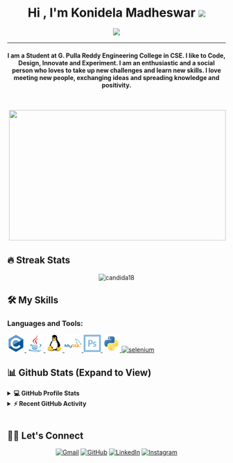 <h1 align="center">Hi , I'm Konidela Madheswar <img src="https://media.giphy.com/media/hvRJCLFzcasrR4ia7z/giphy.gif" width="35"></h1>
<p align="center">
 <a href="https://github.com/DenverCoder1/readme-typing-svg"><img src="https://readme-typing-svg.herokuapp.com?lines=Computer+Science+Student;DS%20|%20AI%20|%20ML%20Enthusiast;Always%20learning%20new%20things&center=true&width=500&height=50&font=georgia"></a>
</p>
<hr/>
<h4 align="center">I am a Student at G. Pulla Reddy Engineering College in CSE. I like to Code, Design, Innovate and Experiment. I am an enthusiastic and a social person who loves to take up new challenges and learn new skills. I love meeting new people, exchanging ideas and spreading knowledge and positivity.</h4>
<br>
<p>&nbsp;<img  src="https://github.com/vivekweb2013/vivekweb2013/raw/main/developer.gif" width="500" height="300">

## 🔥 Streak Stats

<p align="center"><img align="center" src="https://github-readme-streak-stats.herokuapp.com/?user=KonidelaMadheswar&theme=algolia" alt="candida18" /></p>

## 🛠️ My Skills

<h3 align="left">Languages and Tools:</h3>
<p align="left">  <a href="https://www.cprogramming.com/" target="_blank" rel="noreferrer"> <img src="https://raw.githubusercontent.com/devicons/devicon/master/icons/c/c-original.svg" alt="c" width="40" height="40"/> </a> <a href="https://www.java.com" target="_blank" rel="noreferrer"> <img src="https://raw.githubusercontent.com/devicons/devicon/master/icons/java/java-original.svg" alt="java" width="40" height="40"/> </a> <a href="https://www.linux.org/" target="_blank" rel="noreferrer"> <img src="https://raw.githubusercontent.com/devicons/devicon/master/icons/linux/linux-original.svg" alt="linux" width="40" height="40"/> </a> <a href="https://www.mysql.com/" target="_blank" rel="noreferrer"> <img src="https://raw.githubusercontent.com/devicons/devicon/master/icons/mysql/mysql-original-wordmark.svg" alt="mysql" width="40" height="40"/> </a> <a href="https://www.photoshop.com/en" target="_blank" rel="noreferrer"> <img src="https://raw.githubusercontent.com/devicons/devicon/master/icons/photoshop/photoshop-line.svg" alt="photoshop" width="40" height="40"/> </a> <a href="https://www.python.org" target="_blank" rel="noreferrer"> <img src="https://raw.githubusercontent.com/devicons/devicon/master/icons/python/python-original.svg" alt="python" width="40" height="40"/> </a> <a href="https://www.selenium.dev" target="_blank" rel="noreferrer"> <img src="https://raw.githubusercontent.com/detain/svg-logos/780f25886640cef088af994181646db2f6b1a3f8/svg/selenium-logo.svg" alt="selenium" width="40" height="40"/> </a> </p>

## 📊 Github Stats (Expand to View)

<details> 
  <summary><b>💻 GitHub Profile Stats</b></summary>
  <br/>
  <p align="center">
    <a href="https://github.com/KonidelaMadheswar"><img align="center" src="https://github-readme-stats.vercel.app/api?username=KonidelaMadheswar&show_icons=true&locale=en&theme=algolia" alt="KonidelaMadheswar" height="192px"/></a>
	</p>
	<p  align="center">
	  <img src="https://github-readme-stats.vercel.app/api/top-langs?username=KonidelaMadheswar&show_icons=true&locale=en&layout=compact&theme=algolia" alt="KonidelaMadeswar" height="192px"/>
	</p>
  <br/>
  <b>Note:</b> Top languages is only a metric of the languages my public code consists of and doesn't reflect experience or skill level.
  </p>
</details>

<details>
  <summary><b>⚡ Recent GitHub Activity</b></summary>
  <br/>
   <a href="https://github.com/KonidelaMadheswar"><img alt="Candida's Activity Graph" src="https://activity-graph.herokuapp.com/graph?username=KonidelaMadheswar&custom_title=Konidela%20Madheswar's%20Contribution%20Graph&theme=react-dark" /></a>
  <br/>

</details>

<br/>

## 🙋‍♀️ Let's Connect

<p align="center">
	<a href="mailto:konidelamadheswar@gmail.com"><img src="https://img.icons8.com/bubbles/50/000000/gmail.png" alt="Gmail"/></a>
	<a href="https://github.com/KonidelaMadheswar"><img src="https://img.icons8.com/bubbles/50/000000/github.png" alt="GitHub"/></a>
	<a href="https://www.linkedin.com/in/madheswar-konidela-52b826219/"><img src="https://img.icons8.com/bubbles/50/000000/linkedin.png" alt="LinkedIn"/></a>
	<a href="https://www.instagram.com/konidela._.madheswar._/"><img src="https://img.icons8.com/bubbles/50/000000/instagram.png" alt="Instagram"/></a>
	
	
</p>

<!--img align="right" alt="Coding" width="450" src="https://camo.githubusercontent.com/6607041227d81f650340ff070cc2843518acad359b57e5bb054a9fb7127aa041/68747470733a2f2f63646e2e6472696262626c652e636f6d2f75736572732f323634363432332f73637265656e73686f74732f353530373139362f636f6d70757465722e676966" data-canonical-src="https://cdn.dribbble.com/users/2646423/screenshots/5507196/computer.gif" style="max-width:100%;"/-->
